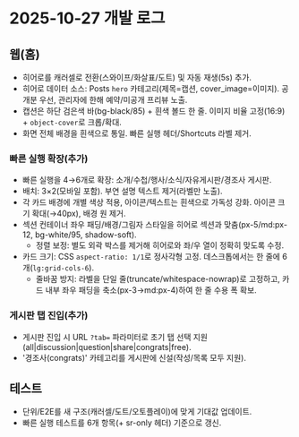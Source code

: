 # 2025-10-27 개발 로그

## 웹(홈)
- 히어로를 캐러셀로 전환(스와이프/화살표/도트) 및 자동 재생(5s) 추가.
- 히어로 데이터 소스: Posts `hero` 카테고리(제목=캡션, cover_image=이미지). 공개분 우선, 관리자에 한해 예약/미공개 프리뷰 노출.
- 캡션은 하단 검은색 바(bg-black/85) + 흰색 볼드 한 줄. 이미지 비율 고정(16:9) + `object-cover`로 크롭/확대.
- 화면 전체 배경을 흰색으로 통일. 빠른 실행 헤더/Shortcuts 라벨 제거.

### 빠른 실행 확장(추가)
- 빠른 실행을 4→6개로 확장: 소개/수첩/행사/소식/자유게시판/경조사 게시판.
- 배치: 3×2(모바일 포함). 부연 설명 텍스트 제거(라벨만 노출).
- 각 카드 배경에 개별 색상 적용, 아이콘/텍스트는 흰색으로 가독성 강화. 아이콘 크기 확대(→40px), 배경 원 제거.
- 섹션 컨테이너 좌우 패딩/배경/그림자 스타일을 히어로 섹션과 맞춤(px-5/md:px-12, bg-white/95, shadow-soft).
  - 정렬 보정: 별도 외곽 박스를 제거해 히어로와 좌/우 열이 정확히 맞도록 수정.
- 카드 크기: CSS `aspect-ratio: 1/1`로 정사각형 고정. 데스크톱에서는 한 줄에 6개(`lg:grid-cols-6`).
  - 줄바꿈 방지: 라벨을 단일 줄(truncate/whitespace-nowrap)로 고정하고, 카드 내부 좌우 패딩을 축소(px-3→md:px-4)하여 한 줄 수용 폭 확보.

### 게시판 탭 진입(추가)
- 게시판 진입 시 URL `?tab=` 파라미터로 초기 탭 선택 지원(all|discussion|question|share|congrats|free).
- '경조사(congrats)' 카테고리를 게시판에 신설(작성/목록 모두 지원).

## 테스트
- 단위/E2E를 새 구조(캐러셀/도트/오토플레이)에 맞게 기대값 업데이트.
- 빠른 실행 테스트를 6개 항목(+ sr-only 헤더) 기준으로 갱신.

